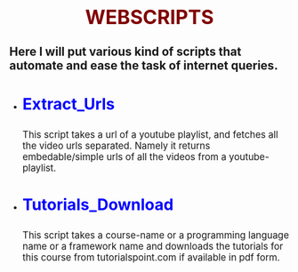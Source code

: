 <!-- # Webscripts

###### Here will be various kind of scripts that automate and ease the task of internet queries

## Extract_urls

###### This script takes a url of a youtube playlist, and fetches all the video urls separated. Namely it returns embedable/simple urls of all the videos from a youtube-playlist.

## Tutorials_download

###### This script takes a course-name or a programming language name or a framework name and downloads the tutorials for this course from tutorialspoint.com if available in pdf form. -->


<center><h1 style="color:maroon;font-size:2.5em">WEBSCRIPTS</h1></center>
<h2> Here I will put various kind of scripts that automate and ease the task of internet queries. </h2>
<ul>
	<li>
		<h3 style="color:blue;font-size:2em;">Extract_Urls</h3>
		<span style="font-size:1.2em"> This script takes a url of a youtube playlist, and fetches all the video urls separated. Namely it returns embedable/simple urls of all the videos from a youtube-playlist. </span>
	</li>
	<li>
		<h3 style="color:blue;font-size:2em;">Tutorials_Download</h3>
		<span style="font-size:1.2em"> This script takes a course-name or a programming language name or a framework name and downloads the tutorials for this course from tutorialspoint.com if available in pdf form. </span>
	</li>
</ul>